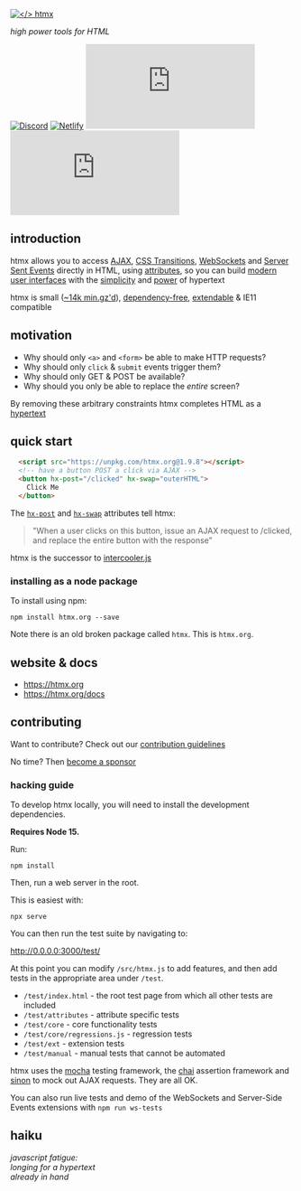 [![</> htmx](https://raw.githubusercontent.com/bigskysoftware/htmx/master/www/static/img/htmx_logo.1.png "high power tools for HTML")](https://htmx.org)

*high power tools for HTML*

[![Discord](https://img.shields.io/discord/725789699527933952)](https://htmx.org/discord)
[![Netlify](https://img.shields.io/netlify/dba3fc85-d9c9-476a-a35a-e52a632cef78)](https://app.netlify.com/sites/htmx/deploys)
[![Bundlephobia](https://badgen.net/bundlephobia/dependency-count/htmx.org)](https://bundlephobia.com/result?p=htmx.org)
[![Bundlephobia](https://badgen.net/bundlephobia/minzip/htmx.org)](https://bundlephobia.com/result?p=htmx.org)

## introduction

htmx allows you to access  [AJAX](https://htmx.org/docs#ajax), [CSS Transitions](https://htmx.org/docs#css_transitions),
[WebSockets](https://htmx.org/docs#websockets) and [Server Sent Events](https://htmx.org/docs#sse)
directly in HTML, using [attributes](https://htmx.org/reference#attributes), so you can build
[modern user interfaces](https://htmx.org/examples) with the [simplicity](https://en.wikipedia.org/wiki/HATEOAS) and
[power](https://www.ics.uci.edu/~fielding/pubs/dissertation/rest_arch_style.htm) of hypertext

htmx is small ([~14k min.gz'd](https://unpkg.com/htmx.org/dist/)),
[dependency-free](https://github.com/bigskysoftware/htmx/blob/master/package.json),
[extendable](https://htmx.org/extensions) &
IE11 compatible

## motivation

* Why should only `<a>` and `<form>` be able to make HTTP requests?
* Why should only `click` & `submit` events trigger them?
* Why should only GET & POST be available?
* Why should you only be able to replace the *entire* screen?

By removing these arbitrary constraints htmx completes HTML as a
[hypertext](https://en.wikipedia.org/wiki/Hypertext)

## quick start

```html
  <script src="https://unpkg.com/htmx.org@1.9.8"></script>
  <!-- have a button POST a click via AJAX -->
  <button hx-post="/clicked" hx-swap="outerHTML">
    Click Me
  </button>
```

The [`hx-post`](https://htmx.org/attributes/hx-post) and [`hx-swap`](https://htmx.org/attributes/hx-swap) attributes tell htmx:

> "When a user clicks on this button, issue an AJAX request to /clicked, and replace the entire button with the response"

htmx is the successor to [intercooler.js](http://intercoolerjs.org)

### installing as a node package

To install using npm:

```
npm install htmx.org --save
```

Note there is an old broken package called `htmx`.  This is `htmx.org`.

## website & docs

* <https://htmx.org>
* <https://htmx.org/docs>

## contributing
Want to contribute? Check out our [contribution guidelines](CONTRIBUTING.md)

No time? Then [become a sponsor](https://github.com/sponsors/bigskysoftware#sponsors)

### hacking guide

To develop htmx locally, you will need to install the development dependencies.

__Requires Node 15.__

Run:

```
npm install
```

Then, run a web server in the root.

This is easiest with:

```
npx serve
```

You can then run the test suite by navigating to:

<http://0.0.0.0:3000/test/>

At this point you can modify `/src/htmx.js` to add features, and then add tests in the appropriate area under `/test`.

* `/test/index.html` - the root test page from which all other tests are included
* `/test/attributes` - attribute specific tests
* `/test/core` - core functionality tests
* `/test/core/regressions.js` - regression tests
* `/test/ext` - extension tests
* `/test/manual` - manual tests that cannot be automated

htmx uses the [mocha](https://mochajs.org/) testing framework, the [chai](https://www.chaijs.com/) assertion framework
and [sinon](https://sinonjs.org/releases/v9/fake-xhr-and-server/) to mock out AJAX requests.  They are all OK.

You can also run live tests and demo of the WebSockets and Server-Side Events extensions with `npm run ws-tests`

## haiku

*javascript fatigue:<br/>
longing for a hypertext<br/>
already in hand*
